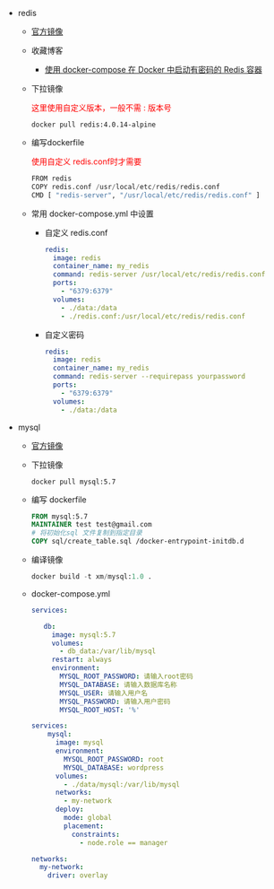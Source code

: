 - redis

  - [官方镜像](https://hub.docker.com/_/redis)

  - 收藏博客

    - [使用 docker-compose 在 Docker 中启动有密码的 Redis 容器](https://zhuanlan.zhihu.com/p/43654441)

  - 下拉镜像

    <font color=red>这里使用自定义版本，一般不需 : 版本号</font>

    ``` shell
    docker pull redis:4.0.14-alpine
    ```

  - 编写dockerfile

    <font color=red>使用自定义 redis.conf时才需要</font>

    ``` python
    FROM redis
    COPY redis.conf /usr/local/etc/redis/redis.conf
    CMD [ "redis-server", "/usr/local/etc/redis/redis.conf" ]
    ```

  - 常用 docker-compose.yml 中设置

    - 自定义 redis.conf

      ``` yml
      redis:
        image: redis
        container_name: my_redis
        command: redis-server /usr/local/etc/redis/redis.conf
        ports:
          - "6379:6379"
        volumes:
          - ./data:/data
          - ./redis.conf:/usr/local/etc/redis/redis.conf
      ```

    - 自定义密码

      ``` yml
      redis:
        image: redis
        container_name: my_redis
        command: redis-server --requirepass yourpassword
        ports:
          - "6379:6379"
        volumes:
          - ./data:/data
      ```

      

- mysql

  - [官方镜像](https://hub.docker.com/_/mysql)

  - 下拉镜像

    ``` shell
    docker pull mysql:5.7
    ```

  - 编写 dockerfile

    ``` dockerfile
    FROM mysql:5.7
    MAINTAINER test test@gmail.com
    # 将初始化sql 文件复制到指定目录
    COPY sql/create_table.sql /docker-entrypoint-initdb.d
    ```

  - 编译镜像

    ``` python
    docker build -t xm/mysql:1.0 .
    ```

  - docker-compose.yml

    ```yml
    services:
    
       db:
         image: mysql:5.7
         volumes:
           - db_data:/var/lib/mysql
         restart: always
         environment:
           MYSQL_ROOT_PASSWORD: 请输入root密码
           MYSQL_DATABASE: 请输入数据库名称
           MYSQL_USER: 请输入用户名
           MYSQL_PASSWORD: 请输入用户密码
           MYSQL_ROOT_HOST: '%'
    ```

    

    ``` yml
    services:
        mysql:
          image: mysql
          environment:
            MYSQL_ROOT_PASSWORD: root
            MYSQL_DATABASE: wordpress
          volumes:
            - ./data/mysql:/var/lib/mysql
          networks:
            - my-network
          deploy:
            mode: global
            placement:
              constraints:
                - node.role == manager
    
    networks:
      my-network:
        driver: overlay
    ```


  
